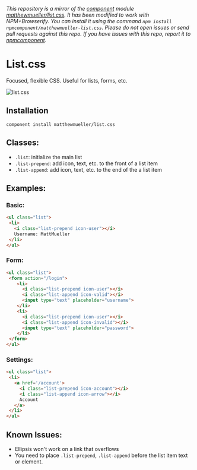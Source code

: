 *This repository is a mirror of the [component](http://component.io) module [matthewmueller/list.css](http://github.com/matthewmueller/list.css). It has been modified to work with NPM+Browserify. You can install it using the command `npm install npmcomponent/matthewmueller-list.css`. Please do not open issues or send pull requests against this repo. If you have issues with this repo, report it to [npmcomponent](https://github.com/airportyh/npmcomponent).*
# List.css

  Focused, flexible CSS. Useful for lists, forms, etc.

  ![list.css](http://f.cl.ly/items/2y2n291M0H0W0t3Z2u0C/Screen%20Shot%202012-11-30%20at%2010.41.42%20AM.png)

## Installation

    component install matthewmueller/list.css

## Classes:

* `.list`: initialize the main list
* `.list-prepend`: add icon, text, etc. to the front of a list item
* `.list-append`: add icon, text, etc. to the end of the a list item

## Examples:

### Basic:

```html
<ul class="list">
 <li>
   <i class="list-prepend icon-user"></i>
   Username: MattMueller
 </li>
</ul>
```

### Form:

```html
<ul class="list">
 <form action="/login">
    <li>
      <i class="list-prepend icon-user"></i>
      <i class="list-append icon-valid"></i>
      <input type="text" placeholder="username">
    </li>
    <li>
      <i class="list-prepend icon-user"></i>
      <i class="list-append icon-invalid"></i>
      <input type="text" placeholder="password">
    </li>
 </form>
</ul>
```

### Settings:

```html
<ul class="list">
 <li>
   <a href='/account'>
     <i class="list-prepend icon-account"></i>
     <i class="list-append icon-arrow"></i>
     Account
   </a>
 </li>
</ul>
```

## Known Issues:

* Ellipsis won't work on a link that overflows
* You need to place `.list-prepend`, `.list-append` before the list item text or element.

